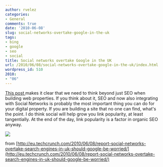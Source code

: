 ```yaml
---
author: rvelez
categories:
- General
comments: true
date: '2010-06-08'
slug: social-networks-overtake-google-in-the-uk
tags:
- bing
- google
- seo
- social
title: Social networks overtake Google in the UK
url: /2010/06/08/social-networks-overtake-google-in-the-uk/index.html
wordpress_id: 510
2010:
- "06"
---
```



[This post ](http://techcrunch.com/2010/06/08/social-networks-overtake-search-engines-in-uk-%E2%80%93-should-google-be-worried/?utm_source=feedburner&utm_medium=feed&utm_campaign=Feed:+Techcrunch+(TechCrunch)&utm_content=Google+Reader)makes it clear that we need to think beyond just SEO when building web properties. If you think about it, SEO and now also integrating with Social Networks is probably the most important thing you can do for your digital property. If you are building a site that no one can find, what's the point. I do think social will help grow you link popularity, at least tangentially. At the end of the day, link popularity is a factor in organic SEO anyway.

![](http://eu.techcrunch.com/wp-content/uploads/UK+social+networks+and+search+engines-300x241.jpg)

from [http://eu.techcrunch.com/2010/06/08/report-social-networks-overtake-search-engines-in-uk-should-google-be-worried/](http://eu.techcrunch.com/2010/06/08/report-social-networks-overtake-search-engines-in-uk-should-google-be-worried/)
